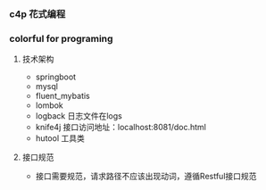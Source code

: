 ### c4p 花式编程
### colorful for programing

  1. 技术架构
     + springboot
     + mysql
     + fluent_mybatis
     + lombok
     + logback 日志文件在logs
     + knife4j 接口访问地址：localhost:8081/doc.html
     + hutool 工具类

  2. 接口规范
     * 接口需要规范，请求路径不应该出现动词，遵循Restful接口规范

